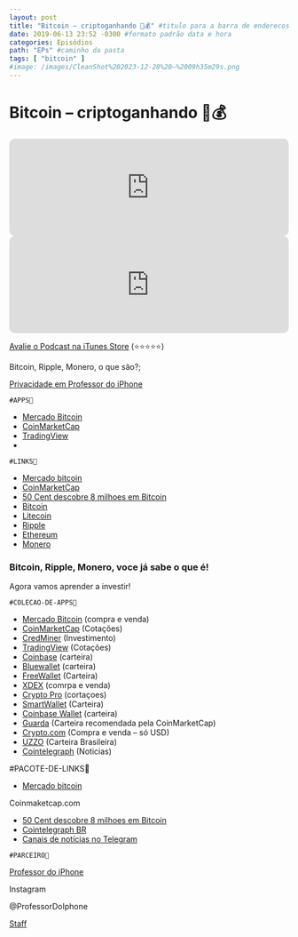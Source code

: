 ```yaml
---
layout: post
title: "Bitcoin – criptoganhando 💸💰" #titulo para a barra de enderecos
date: 2019-06-13 23:52 -0300 #formato padrão data e hora
categories: Episódios
path: "EPs" #caminho da pasta
tags: [ "bitcoin" ]
#image: /images/CleanShot%202023-12-28%20—%2009h35m29s.png
---
```


# Bitcoin – criptoganhando 💸💰

<iframe allow="autoplay *; encrypted-media *; fullscreen *; clipboard-write" frameborder="0" height="175" style="width:100%;max-width:660px;overflow:hidden;border-radius:10px;" sandbox="allow-forms allow-popups allow-same-origin allow-scripts allow-storage-access-by-user-activation allow-top-navigation-by-user-activation" src="https://embed.podcasts.apple.com/us/podcast/podapps/id1434188907?i=1000441459139&theme=auto"></iframe>

<iframe allow="autoplay *; encrypted-media *; fullscreen *; clipboard-write" frameborder="0" height="175" style="width:100%;max-width:660px;overflow:hidden;border-radius:10px;" sandbox="allow-forms allow-popups allow-same-origin allow-scripts allow-storage-access-by-user-activation allow-top-navigation-by-user-activation" src="https://embed.podcasts.apple.com/us/podcast/podapps/id1434188907?i=1000443014089&theme=auto"></iframe>

[Avalie o Podcast na iTunes Store](https://apple.co/2vFBD0R)
(⭐️⭐️⭐️⭐️⭐️)

Bitcoin, Ripple, Monero, o que são?;

[Privacidade em Professor do iPhone](https://bit.ly/31ruMXy)

`#APPS📲`
- [Mercado Bitcoin](https://apple.co/2KJcX06)
- [CoinMarketCap](https://apple.co/31qlfA3)
- [TradingView](https://apple.co/31uvLq7)
- 
`#LINKS🔗`
- [Mercado bitcoin](https://www.mercadobitcoin.com.br)
- [CoinMarketCap](https://Coinmaketcap.com)
- [50 Cent descobre 8 milhoes em Bitcoin](https://gizmodo.uol.com.br/50-cent-bitcoin-album/)
- [Bitcoin](https://Bitcoin.org)
- [Litecoin](https://Litecoin.org)
- [Ripple](https://Ripple.com)
- [Ethereum](https://Ethereum.org)
- [Monero](https://Monero.org)

### Bitcoin, Ripple, Monero, voce já sabe o que é!
Agora vamos aprender a investir!

`#COLECAO-DE-APPS📲`

- [Mercado Bitcoin](https://apple.co/2KJcX06) (compra e venda)
- [CoinMarketCap](https://apple.co/31qlfA3) (Cotações)
- [CredMiner](https://apple.co/2KF0uLK) (Investimento)
- [TradingView](https://apple.co/31uvLq7) (Cotações)
- [Coinbase](https://ift.tt/2JdlyWp) (carteira)
- [Bluewallet](https://ift.tt/2Xe3NAm) (carteira)
- [FreeWallet](https://ift.tt/2J9o8wI) (Carteira)
- [XDEX](https://ift.tt/2Xb0Znv) (comrpa e venda)
- [Crypto Pro](https://ift.tt/2J9o8Ne) (cortaçoes)
- [SmartWallet](https://ift.tt/2XgGrdp) (Carteira)
- [Coinbase Wallet](https://ift.tt/2JaCgWF) (carteira)
- [Guarda](https://ift.tt/2Xecv1f) (Carteira recomendada pela CoinMarketCap)
- [Crypto.com](https://ift.tt/2JcxVlF) (Compra e venda – só USD)
- [UZZO](https://ift.tt/2Xk2tvX) (Carteira Brasileira)
- [Cointelegraph](https://ift.tt/2JhiCsa) (Noticias)

#PACOTE-DE-LINKS🔗
- [Mercado bitcoin](https://ift.tt/1bW1waz)

Coinmaketcap.com

- [50 Cent descobre 8 milhoes em Bitcoin](https://ift.tt/2JbNKJk)
- [Cointelegraph BR](https://Br.cointelegraph.com)
- [Canais de notícias no Telegram](https://ift.tt/2Xfxi4E)


`#PARCEIRO👥`

[Professor do iPhone](https://www.professordoiphone.com.br)

Instagram

@ProfessorDoIphone

[Staff](https://t.me/pdipstaff)